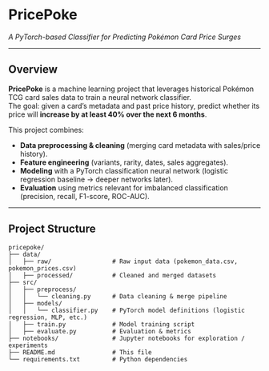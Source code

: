 # PricePoke  
*A PyTorch-based Classifier for Predicting Pokémon Card Price Surges*

---

## Overview
**PricePoke** is a machine learning project that leverages historical Pokémon TCG card sales data to train a neural network classifier.  
The goal: given a card’s metadata and past price history, predict whether its price will **increase by at least 40% over the next 6 months**.

This project combines:
- **Data preprocessing & cleaning** (merging card metadata with sales/price history).  
- **Feature engineering** (variants, rarity, dates, sales aggregates).  
- **Modeling** with a PyTorch classification neural network (logistic regression baseline → deeper networks later).  
- **Evaluation** using metrics relevant for imbalanced classification (precision, recall, F1-score, ROC-AUC).  

---

## Project Structure
```text
pricepoke/
├── data/
│   ├── raw/                 # Raw input data (pokemon_data.csv, pokemon_prices.csv)
│   ├── processed/           # Cleaned and merged datasets
├── src/
│   ├── preprocess/
│   │   └── cleaning.py      # Data cleaning & merge pipeline
│   ├── models/
│   │   └── classifier.py    # PyTorch model definitions (logistic regression, MLP, etc.)
│   ├── train.py             # Model training script
│   ├── evaluate.py          # Evaluation & metrics
├── notebooks/               # Jupyter notebooks for exploration / experiments
├── README.md                # This file
└── requirements.txt         # Python dependencies